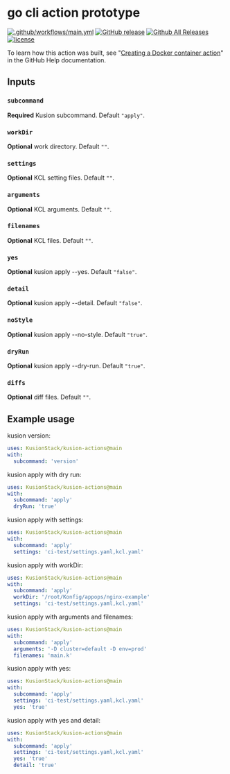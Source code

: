 # go cli action prototype

[![.github/workflows/main.yml](https://github.com/KusionStack/kusion-actions/actions/workflows/main.yml/badge.svg?branch=main)](https://github.com/KusionStack/kusion-actions/actions/workflows/main.yml)
[![GitHub release](https://img.shields.io/github/release/KusionStack/kusion-actions.svg)](https://github.com/KusionStack/kusion-actions/releases)
[![Github All Releases](https://img.shields.io/github/downloads/KusionStack/kusion-actions/total.svg)](https://github.com/KusionStack/kusion-actions/releases)
[![license](https://img.shields.io/github/license/KusionStack/kusion-actions.svg)](https://github.com/KusionStack/kusion-actions/blob/master/LICENSE)

To learn how this action was built, see "[Creating a Docker container action](https://help.github.com/en/articles/creating-a-docker-container-action)" in the GitHub Help documentation.

## Inputs

### `subcommand`

**Required** Kusion subcommand. Default `"apply"`.

### `workDir`

**Optional** work directory. Default `""`.

### `settings`

**Optional** KCL setting files. Default `""`.

### `arguments`

**Optional** KCL arguments. Default `""`.

### `filenames`

**Optional** KCL files. Default `""`.

### `yes`

**Optional** kusion apply --yes. Default `"false"`.

### `detail`

**Optional** kusion apply --detail. Default `"false"`.

### `noStyle`

**Optional** kusion apply --no-style. Default `"true"`.

### `dryRun`

**Optional** kusion apply --dry-run. Default `"true"`.

### `diffs`

**Optional** diff files. Default `""`.

## Example usage

kusion version:
```yaml
uses: KusionStack/kusion-actions@main
with:
  subcommand: 'version'
```

kusion apply with dry run:
```yaml
uses: KusionStack/kusion-actions@main
with:
  subcommand: 'apply'
  dryRun: 'true'
```

kusion apply with settings:
```yaml
uses: KusionStack/kusion-actions@main
with:
  subcommand: 'apply'
  settings: 'ci-test/settings.yaml,kcl.yaml'
```

kusion apply with workDir:
```yaml
uses: KusionStack/kusion-actions@main
with:
  subcommand: 'apply'
  workDir: '/root/Konfig/appops/nginx-example'
  settings: 'ci-test/settings.yaml,kcl.yaml'
```


kusion apply with arguments and filenames:
```yaml
uses: KusionStack/kusion-actions@main
with:
  subcommand: 'apply'
  arguments: '-D cluster=default -D env=prod'
  filenames: 'main.k'
```


kusion apply with yes:
```yaml
uses: KusionStack/kusion-actions@main
with:
  subcommand: 'apply'
  settings: 'ci-test/settings.yaml,kcl.yaml'
  yes: 'true'
```

kusion apply with yes and detail:
```yaml
uses: KusionStack/kusion-actions@main
with:
  subcommand: 'apply'
  settings: 'ci-test/settings.yaml,kcl.yaml'
  yes: 'true'
  detail: 'true'
```